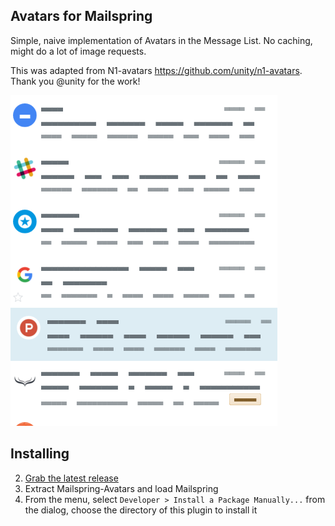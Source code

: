 ## Avatars for Mailspring

Simple, naive implementation of Avatars in the Message List.
No caching, might do a lot of image requests.

This was adapted from N1-avatars https://github.com/unity/n1-avatars. Thank you @unity for the work!

![Screenshot](screenshot.png)

## Installing

2. [Grab the latest release](https://github.com/emadow/mailspring-avatars/releases)
3. Extract Mailspring-Avatars and load Mailspring
4. From the menu, select `Developer > Install a Package Manually...` from the dialog, choose the directory of this plugin to install it
